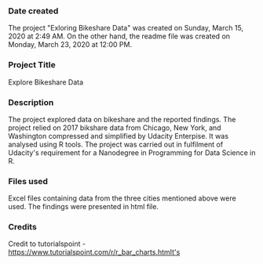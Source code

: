 ### Date created
 The project "Exloring Bikeshare Data" was created on Sunday, March 15, 2020 at 2:49 AM.
 On the other hand, the readme file was created on Monday, March 23, 2020 at 12:00 PM.

### Project Title
Explore Bikeshare Data

### Description
 The project explored data on bikeshare and the reported findings.
 The project relied on 2017 bikshare data from Chicago, New York, and Washington compressed and simplified by Udacity Enterpise.
 It was analysed using R tools.
 The project was carried out in fulfilment of Udacity's requirement for a Nanodegree in Programming for Data Science in R.

### Files used
Excel files containing data from the three cities mentioned above were used. The findings were presented in html file.

### Credits
Credit to tutorialspoint -  https://www.tutorialspoint.com/r/r_bar_charts.htmIt's 

